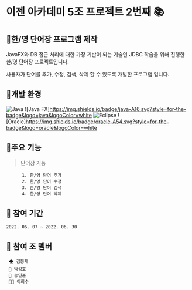 # 이젠 아카데미 5조 프로젝트 2번째 📚


## 🎈한/영 단어장 프로그램 제작
  JavaFX와 DB 접근 처리에 대한 가장 기반이 되는 기술인 JDBC 학습을 위해 진행한 한/영 단어장 프로젝트입니다.
   
   사용자가 단어를 추가, 수정, 검색, 삭제 할 수 있도록 개발한 프로그램 입니다.
 

## 🎈개발 환경

  ![Java](https://img.shields.io/badge/java-%23ED8B00.svg?style=for-the-badge&logo=java&logoColor=white)
  ![Java FX]https://img.shields.io/badge/java-A16.svg?style=for-the-badge&logo=java&logoColor=white
  ![Eclipse](https://img.shields.io/badge/Eclipse-FE7A16.svg?style=for-the-badge&logo=Eclipse&logoColor=white)
  ![Oracle]https://img.shields.io/badge/oracle-A54.svg?style=for-the-badge&logo=oracle&logoColor=white



## 🎈주요 기능

>    단어장 기능
   >>  
          1. 한/영 단어 추가
          2. 한/영 단어 수정 
          3. 한/영 단어 검색
          4. 한/영 단어 삭제



## 🎈 참여 기간
    2022. 06. 07 ~ 2022. 06. 30
    
    
    
## 🎈 참여 조 멤버
     🌪 김봉재
     🐑 박성호
     🦦 송민준
     👨‍🌾 이희수
